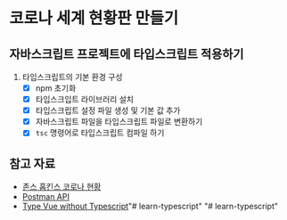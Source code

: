 # 코로나 세계 현황판 만들기

## 자바스크립트 프로젝트에 타입스크립트 적용하기

1. 타입스크립트의 기본 환경 구성
    -[x] npm 초기화
    -[x] 타입스크입트 라이브러리 설치
    -[x] 타입스크립트 설정 파일 생성 및 기본 값 추가
    -[x] 자바스크립트 파일을 타입스크립트 파일로 변환하기
    -[x] `tsc` 명령어로 타입스크립트 컴파일 하기

## 참고 자료

- [존스 홉킨스 코로나 현황](https://www.arcgis.com/apps/opsdashboard/index.html#/bda7594740fd40299423467b48e9ecf6)
- [Postman API](https://documenter.getpostman.com/view/10808728/SzS8rjbc?version=latest#27454960-ea1c-4b91-a0b6-0468bb4e6712)
- [Type Vue without Typescript](https://blog.usejournal.com/type-vue-without-typescript-b2b49210f0b)"# learn-typescript" 
"# learn-typescript" 
